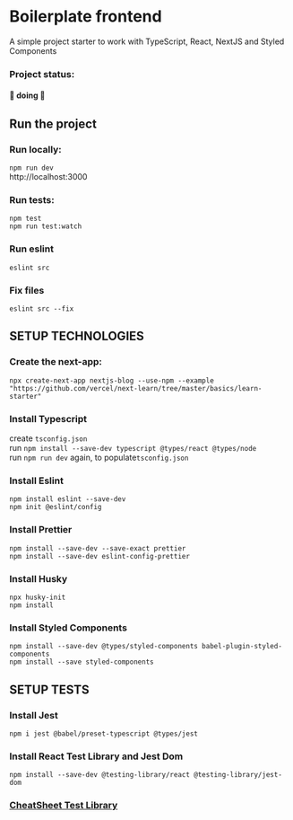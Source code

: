 # Boilerplate frontend
<p>A simple project starter to work with TypeScript, React, NextJS and Styled Components</p>

### Project status:
<h4>
	🚧 doing 🚧
</h4>

## Run the project

### Run locally:
`npm run dev`<br/>
http://localhost:3000

### Run tests:
`npm test`<br/>
`npm run test:watch`

### Run eslint
`eslint src`

### Fix files
`eslint src --fix`

## SETUP TECHNOLOGIES

### Create the next-app:
`npx create-next-app nextjs-blog --use-npm --example "https://github.com/vercel/next-learn/tree/master/basics/learn-starter"`

### Install Typescript
create `tsconfig.json`<br/>
run `npm install --save-dev typescript @types/react @types/node`<br/>
run `npm run dev` again, to populate`tsconfig.json`

### Install Eslint
`npm install eslint --save-dev`<br/>
`npm init @eslint/config`

### Install Prettier
`npm install --save-dev --save-exact prettier`<br/>
`npm install --save-dev eslint-config-prettier`

### Install Husky
`npx husky-init`<br/>
`npm install`

### Install Styled Components
`npm install --save-dev @types/styled-components babel-plugin-styled-components`<br/>
`npm install --save styled-components`

## SETUP TESTS

### Install Jest
`npm i jest @babel/preset-typescript @types/jest`

### Install React Test Library and Jest Dom
`npm install --save-dev @testing-library/react @testing-library/jest-dom`

<a href= "https://github.com/testing-library/react-testing-library/blob/main/other/cheat-sheet.pdf"><h3>CheatSheet Test Library</h3></a>
